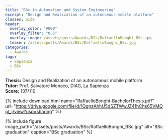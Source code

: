 ```yaml
---
title: "BSc in Automation and System Engineering"
excerpt: "Design and Realization of an autonomous mobile platform"
classes: wide
header:
  overlay_color: "#000"
  overlay_filter: "0.5"
  overlay_image: /assets/posts/Awards/BSc/RaffaelloBonghi_BSc.jpg
  teaser: /assets/posts/Awards/BSc/RaffaelloBonghi_BSc.jpg
categories:
  - Awards
tags:
  - Sapienza
  - BSc
---
```


**Thesis:** Design and Realization of an autonomous mobile platform <br/>
**Tutor:** Prof. Salvatore Monaco, DIAG, La Sapienza <br/>
**Score:** 107/110

{% include download.html name="RaffaelloBonghi-BachelorThesis.pdf" url="https://drive.google.com/file/d/1QgnzAhhU5dSZTWwJZ41hChs65VMQpl_j/view?usp=sharing" %}

{% include figure image_path="/assets/posts/Awards/BSc/RaffaelloBonghi_BSc.jpg" alt="BSc graduation" caption="BSc graduation" %}